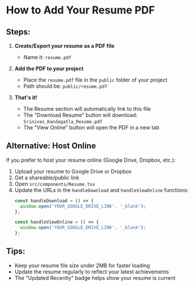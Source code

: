 # How to Add Your Resume PDF

## Steps:

1. **Create/Export your resume as a PDF file**
   - Name it: `resume.pdf`

2. **Add the PDF to your project**
   - Place the `resume.pdf` file in the `public` folder of your project
   - Path should be: `public/resume.pdf`

3. **That's it!**
   - The Resume section will automatically link to this file
   - The "Download Resume" button will download: `Srinivas_Kandagatla_Resume.pdf`
   - The "View Online" button will open the PDF in a new tab

## Alternative: Host Online

If you prefer to host your resume online (Google Drive, Dropbox, etc.):

1. Upload your resume to Google Drive or Dropbox
2. Get a shareable/public link
3. Open `src/components/Resume.tsx`
4. Update the URLs in the `handleDownload` and `handleViewOnline` functions:
   ```typescript
   const handleDownload = () => {
     window.open('YOUR_GOOGLE_DRIVE_LINK', '_blank');
   };

   const handleViewOnline = () => {
     window.open('YOUR_GOOGLE_DRIVE_LINK', '_blank');
   };
   ```

## Tips:

- Keep your resume file size under 2MB for faster loading
- Update the resume regularly to reflect your latest achievements
- The "Updated Recently" badge helps show your resume is current
